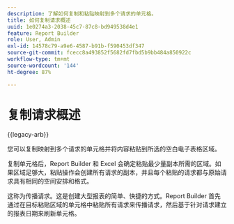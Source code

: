 ```yaml
---
description: 了解如何复制和粘贴映射到多个请求的单元格。
title: 如何复制请求概述
uuid: 1e0274a3-2038-45c7-87c8-bd949538d4e1
feature: Report Builder
role: User, Admin
exl-id: 14578c79-a9e6-4587-b91b-f590453df347
source-git-commit: fcecc8a493852f5682fd7fbd5b9bb484a850922c
workflow-type: tm+mt
source-wordcount: '144'
ht-degree: 87%

---
```


# 复制请求概述

{{legacy-arb}}

您可以复制映射到多个请求的单元格并将内容粘贴到所选的空白电子表格区域。

复制单元格后，Report Builder 和 Excel 会确定粘贴最少量副本所需的区域。如果区域足够大，粘贴操作会创建所有请求的副本，并且每个粘贴的请求都与原始请求具有相同的空间安排和格式。

这称为传播请求。这是创建大型报表的简单、快捷的方式。Report Builder 首先通过在目标粘贴区域的单元格中粘贴所有请求来传播请求，然后基于针对请求建立的报表日期来刷新单元格。
